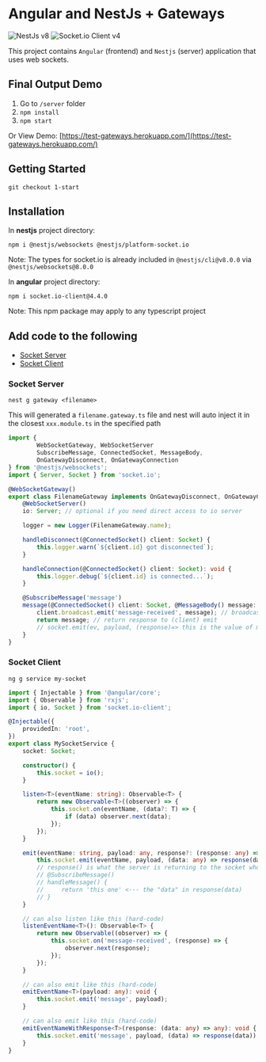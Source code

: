 # Angular and NestJs + Gateways

![NestJs v8](https://img.shields.io/badge/nestjs-8.0.0-red) ![Socket.io Client v4](https://img.shields.io/badge/socket.io--client-4.4.0-red)

This project contains `Angular` (frontend) and `Nestjs` (server) application that uses web sockets.

## Final Output Demo

1. Go to `/server` folder
2. `npm install`
3. `npm start`

Or View Demo: [https://test-gateways.herokuapp.com/](https://test-gateways.herokuapp.com/)

## Getting Started

```
git checkout 1-start
```

## Installation

In **nestjs** project directory:

```
npm i @nestjs/websockets @nestjs/platform-socket.io
```

Note: The types for socket.io is already included in `@nestjs/cli@v8.0.0` via `@nestjs/websockets@8.0.0`

In **angular** project directory:

```
npm i socket.io-client@4.4.0
```

Note: This npm package may apply to any typescript project

## Add code to the following

-   [Socket Server](#socket-server)
-   [Socket Client](#socket-client)

### Socket Server

```
nest g gateway <filename>
```

This will generated a `filename.gateway.ts` file and nest will auto inject it in the closest `xxx.module.ts` in the specified path

```typescript
import {
        WebSocketGateway, WebSocketServer
        SubscribeMessage, ConnectedSocket, MessageBody,
        OnGatewayDisconnect, OnGatewayConnection
} from '@nestjs/websockets';
import { Server, Socket } from 'socket.io';

@WebSocketGateway()
export class FilenameGateway implements OnGatewayDisconnect, OnGatewayConnection {
    @WebSocketServer()
    io: Server; // optional if you need direct access to io server

    logger = new Logger(FilenameGateway.name);

    handleDisconnect(@ConnectedSocket() client: Socket) {
        this.logger.warn(`${client.id} got disconnected`);
    }

    handleConnection(@ConnectedSocket() client: Socket): void {
        this.logger.debug(`${client.id} is connected...`);
    }

    @SubscribeMessage('message')
    message(@ConnectedSocket() client: Socket, @MessageBody() message: string): string {
        client.broadcast.emit('message-received', message); // broadcast to every socket except sender
        return message; // return response to (client) emit
        // socket.emit(ev, payload, (response)=> this is the value of message)
    }
}
```

### Socket Client

```
ng g service my-socket
```

```typescript
import { Injectable } from '@angular/core';
import { Observable } from 'rxjs';
import { io, Socket } from 'socket.io-client';

@Injectable({
    providedIn: 'root',
})
export class MySocketService {
    socket: Socket;

    constructor() {
        this.socket = io();
    }

    listen<T>(eventName: string): Observable<T> {
        return new Observable<T>((observer) => {
            this.socket.on(eventName, (data?: T) => {
                if (data) observer.next(data);
            });
        });
    }

    emit(eventName: string, payload: any, response?: (response: any) => any): void {
        this.socket.emit(eventName, payload, (data: any) => response(data));
        // response() is what the server is returning to the socket who did SubscribedMessage()
        // @SubscribeMessage()
        // handleMessage() {
        //     return 'this one' <--- the "data" in response(data)
        // }
    }

    // can also listen like this (hard-code)
    listenEventName<T>(): Observable<T> {
        return new Observable((observer) => {
            this.socket.on('message-received', (response) => {
                observer.next(response);
            });
        });
    }

    // can also emit like this (hard-code)
    emitEventName<T>(payload: any): void {
        this.socket.emit('message', payload);
    }

    // can also emit like this (hard-code)
    emitEventNameWithResponse<T>(response: (data: any) => any): void {
        this.socket.emit('message', payload, (data) => response(data));
    }
}
```
